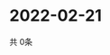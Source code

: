 # 2022-02-21
  共 0条

  <!-- BEGIN -->
  <!-- 最后更新时间Mon Feb 21 2022 21:03:13 GMT+0000 (Coordinated Universal Time) -->
  
  <!-- END -->
  
  